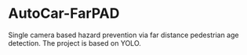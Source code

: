 # AutoCar-FarPAD
Single camera based hazard prevention via far distance pedestrian age detection. The project is based on YOLO.
